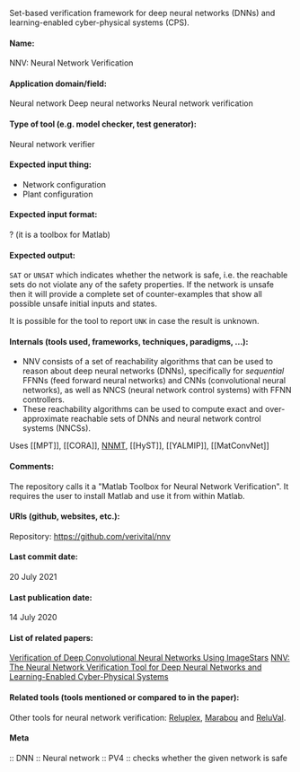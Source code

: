 Set-based verification framework for deep neural networks (DNNs) and learning-enabled cyber-physical systems (CPS).

#### Name:
NNV: Neural Network Verification

#### Application domain/field:
Neural network
Deep neural networks
Neural network verification

#### Type of tool (e.g. model checker, test generator):
Neural network verifier

#### Expected input thing:
- Network configuration
- Plant configuration

#### Expected input format:
? (it is a toolbox for Matlab)

#### Expected output:
`SAT` or `UNSAT` which indicates whether the network is safe, i.e. the reachable sets do not violate any of the safety properties. 
If the network is unsafe then it will provide a complete set of counter-examples that show all possible unsafe initial inputs and states.

It is possible for the tool to report `UNK` in case the result is unknown.

#### Internals (tools used, frameworks, techniques, paradigms, ...):
- NNV consists of a set of reachability algorithms that can be used to reason about deep neural networks (DNNs), specifically for *sequential* FFNNs (feed forward neural networks) and CNNs (convolutional neural networks), as well as NNCS (neural network control systems) with FFNN controllers. 
- These reachability algorithms can be used to compute exact and over-approximate reachable sets of DNNs and neural network control systems (NNCSs).

Uses [[MPT]], [[CORA]], [NNMT](NNMT.md), [[HyST]], [[YALMIP]], [[MatConvNet]]

#### Comments:
The repository calls it a "Matlab Toolbox for Neural Network Verification". It requires the user to install Matlab and use it from within Matlab.

#### URIs (github, websites, etc.):
Repository: https://github.com/verivital/nnv

#### Last commit date:
20 July 2021

#### Last publication date:
14 July 2020

#### List of related papers:
[Verification of Deep Convolutional Neural Networks Using ImageStars](https://doi.org/10.1007/978-3-030-53288-8_2)
[NNV: The Neural Network Verification Tool for Deep Neural Networks and Learning-Enabled Cyber-Physical Systems](https://doi.org/10.1007/978-3-030-53288-8_1)

#### Related tools (tools mentioned or compared to in the paper):
Other tools for neural network verification: [Reluplex](Solvers/SMT/Reluplex.md), [Marabou](Marabou.md) and [ReluVal](ReluVal).

#### Meta
:: DNN
:: Neural network
:: PV4 :: checks whether the given network is safe